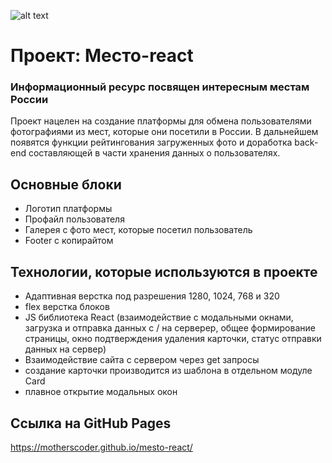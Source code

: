 ![alt text](https://i.ytimg.com/vi/8ZaeIk_Ggo4/mqdefault.jpg)
# Проект: Место-react
### Информационный ресурс посвящен интересным местам России
Проект нацелен на создание платформы для обмена пользователями фотографиями из мест, которые они посетили в России. В дальнейшем появятся функции рейтингования загруженных фото и доработка back-end составляющей в части хранения данных о пользователях.

## Основные блоки
- Логотип платформы
- Профайл пользователя
- Галерея с фото мест, которые посетил пользователь
- Footer с копирайтом

## Технологии, которые используются в проекте
- Адаптивная верстка под разрешения 1280, 1024, 768 и 320
- flex верстка блоков
- JS библиотека React (взаимодействие с модальными окнами, загрузка и отправка данных с / на серверер, общее формирование страницы, окно подтверждения удаления карточки, статус отправки данных на сервер)
- Взаимодействие сайта с сервером через get запросы
- создание карточки производится из шаблона в отдельном модуле Card
- плавное открытие модальных окон

## Ссылка на GitHub Pages
https://motherscoder.github.io/mesto-react/
